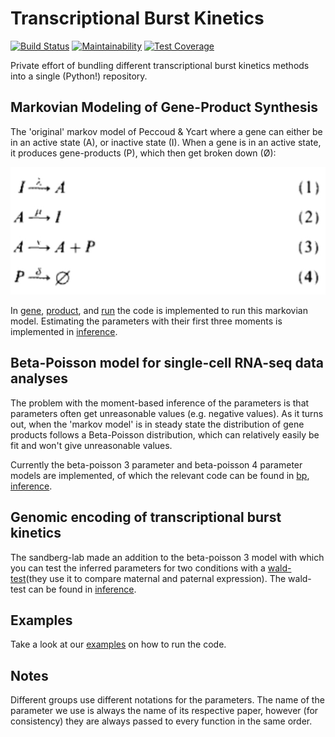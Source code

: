 # Transcriptional Burst Kinetics
[![Build Status](https://travis-ci.org/vanheeringen-lab/Transcriptional_Burst_Kinetics.svg?branch=master)](https://travis-ci.org/vanheeringen-lab/Transcriptional_Burst_Kinetics)
[![Maintainability](https://api.codeclimate.com/v1/badges/6885ade32f6bb232bd7a/maintainability)](https://codeclimate.com/github/vanheeringen-lab/Transcriptional_Burst_Kinetics/maintainability)
[![Test Coverage](https://api.codeclimate.com/v1/badges/6885ade32f6bb232bd7a/test_coverage)](https://codeclimate.com/github/vanheeringen-lab/Transcriptional_Burst_Kinetics/test_coverage)

Private effort of bundling different transcriptional burst kinetics methods into a single (Python!) repository.

## Markovian Modeling of Gene-Product Synthesis
The 'original' markov model of Peccoud & Ycart where a gene can either be in an active state (A), or inactive state (I). When a gene is in an active state, it produces gene-products (P), which then get broken down (Ø):

<p align="center">
    <img src="imgs/markov.jpg?sanitize=true">
</p>

In [gene](https://github.com/vanheeringen-lab/Transcriptional_Burst_Kinetics/blob/master/tbk/gene.py), [product](https://github.com/vanheeringen-lab/Transcriptional_Burst_Kinetics/blob/master/tbk/product.py), and [run](https://github.com/vanheeringen-lab/Transcriptional_Burst_Kinetics/blob/master/tbk/run.py) the code is implemented to run this markovian model. Estimating the parameters with their first three moments is implemented in [inference](https://github.com/vanheeringen-lab/Transcriptional_Burst_Kinetics/blob/master/tbk/inference.py).

## Beta-Poisson model for single-cell RNA-seq data analyses
The problem with the moment-based inference of the parameters is that parameters often get unreasonable values (e.g. negative values). As it turns out, when the 'markov model' is in steady state the distribution of gene products follows a Beta-Poisson distribution, which can relatively easily be fit and won't give unreasonable values.

Currently the beta-poisson 3 parameter and beta-poisson 4 parameter models are implemented, of which the relevant code can be found in [bp](https://github.com/vanheeringen-lab/Transcriptional_Burst_Kinetics/blob/master/tbk/bp.py), [inference](https://github.com/vanheeringen-lab/Transcriptional_Burst_Kinetics/blob/master/tbk/inference.py).

## Genomic encoding of transcriptional burst kinetics
The sandberg-lab made an addition to the beta-poisson 3 model with which you can test the inferred parameters for two conditions with a [wald-test](https://en.wikipedia.org/wiki/Wald_test)(they use it to compare maternal and paternal expression). The wald-test can be found in [inference](https://github.com/vanheeringen-lab/Transcriptional_Burst_Kinetics/blob/master/tbk/inference.py).

## Examples
Take a look at our [examples](https://github.com/vanheeringen-lab/Transcriptional_Burst_Kinetics/tree/master/examples) on how to run the code.

## Notes
Different groups use different notations for the parameters. The name of the parameter we use is always the name of its respective paper, however (for consistency) they are always passed to every function in the same order.

